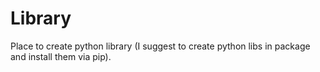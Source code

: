 # Library
Place to create python library (I suggest to create python libs in package and install them via pip).
